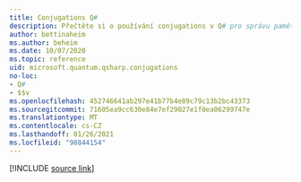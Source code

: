 ```yaml
---
title: Conjugations Q#
description: Přečtěte si o používání conjugations v Q# pro správu paměti v programech pro práci za sebou.
author: bettinaheim
ms.author: beheim
ms.date: 10/07/2020
ms.topic: reference
uid: microsoft.quantum.qsharp.conjugations
no-loc:
- Q#
- $$v
ms.openlocfilehash: 452746641ab297e41b77b4e89c79c13b2bc43373
ms.sourcegitcommit: 71605ea9cc630e84e7ef29027e1f0ea06299747e
ms.translationtype: MT
ms.contentlocale: cs-CZ
ms.lasthandoff: 01/26/2021
ms.locfileid: "98844154"
---
```

<!---
# Conjugations in Q#
-->

[!INCLUDE [source link](~/includes/qsharp-language/Specifications/Language/2_Statements/Conjugations.md)]


